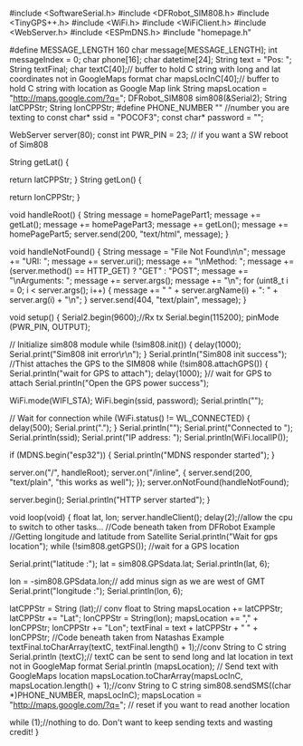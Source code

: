 #include <SoftwareSerial.h>
#include <DFRobot_SIM808.h>
#include <TinyGPS++.h>
#include <WiFi.h>
#include <WiFiClient.h>
#include <WebServer.h>
#include <ESPmDNS.h>
#include "homepage.h"

#define MESSAGE_LENGTH 160
char message[MESSAGE_LENGTH];
int messageIndex = 0;
char phone[16];
char datetime[24];
String text = "Pos: ";
String textFinal;
char textC[40];// buffer to hold C string with long and lat coordinates not in GoogleMaps format
char mapsLocInC[40];// buffer to hold C string with location as Google Map link
String mapsLocation = "http://maps.google.com/?q=";
DFRobot_SIM808 sim808(&Serial2);
String latCPPStr;
String lonCPPStr;
#define PHONE_NUMBER  "" //number you are texting to
const char* ssid = "POCOF3";
const char* password = "";

WebServer server(80);
const int PWR_PIN = 23; // if you want a SW reboot of Sim808

String getLat() {
  
  return latCPPStr;
}
String getLon() {
  
  return lonCPPStr;
}

void handleRoot() {
  String message = homePagePart1;
  message += getLat();
  message += homePagePart3;
  message += getLon();
  message += homePagePart5;
  server.send(200, "text/html", message);
}

void handleNotFound() {
  String message = "File Not Found\n\n";
  message += "URI: ";
  message += server.uri();
  message += "\nMethod: ";
  message += (server.method() == HTTP_GET) ? "GET" : "POST";
  message += "\nArguments: ";
  message += server.args();
  message += "\n";
  for (uint8_t i = 0; i < server.args(); i++) {
    message += " " + server.argName(i) + ": " + server.arg(i) + "\n";
  }
  server.send(404, "text/plain", message);
}

void setup() {
  Serial2.begin(9600);//Rx tx
  Serial.begin(115200);
  pinMode (PWR_PIN, OUTPUT);

  // Initialize sim808 module 
  while (!sim808.init()) {
    delay(1000);
    Serial.print("Sim808 init error\r\n");
  }
  Serial.println("Sim808 init success");
   //Thist attaches the GPS to the SIM808
  while (!sim808.attachGPS()) {
    Serial.println("wait for GPS to attach");
    delay(1000);
  }// wait for GPS to attach
  Serial.println("Open the GPS power success");

  WiFi.mode(WIFI_STA);
  WiFi.begin(ssid, password);
  Serial.println("");

  // Wait for connection
  while (WiFi.status() != WL_CONNECTED) {
    delay(500);
    Serial.print(".");
  }
  Serial.println("");
  Serial.print("Connected to ");
  Serial.println(ssid);
  Serial.print("IP address: ");
  Serial.println(WiFi.localIP());

  if (MDNS.begin("esp32")) {
    Serial.println("MDNS responder started");
  }

  server.on("/", handleRoot);
  server.on("/inline", []() {
    server.send(200, "text/plain", "this works as well");
  });
  server.onNotFound(handleNotFound);

  server.begin();
  Serial.println("HTTP server started");
}

void loop(void) {
  float lat, lon;
  server.handleClient();
  delay(2);//allow the cpu to switch to other tasks...
  //Code beneath taken from DFRobot Example
  //Getting longitude and latitude from Satellite
  Serial.println("Wait for gps location");
  while (!sim808.getGPS()); //wait for a GPS location

  Serial.print("latitude :");
  lat = sim808.GPSdata.lat;
  Serial.println(lat, 6);
  
  lon = -sim808.GPSdata.lon;// add minus sign as we are west of GMT
  Serial.print("longitude :");
  Serial.println(lon, 6);
  
  latCPPStr = String (lat);// conv float to String
  mapsLocation += latCPPStr;
  latCPPStr += "Lat";
  lonCPPStr = String(lon);
  mapsLocation += "," + lonCPPStr;
  lonCPPStr += "Lon";
  textFinal = text + latCPPStr + " " + lonCPPStr;
  //Code beneath taken from Natashas Example
  textFinal.toCharArray(textC, textFinal.length() + 1);//conv String to C string
  Serial.println (textC);// textC can be sent to send long and lat location in text not in GoogleMap format
  Serial.println (mapsLocation);
  //  Send text with GoogleMaps location
  mapsLocation.toCharArray(mapsLocInC, mapsLocation.length() + 1);//conv String to C string
  sim808.sendSMS((char *)PHONE_NUMBER, mapsLocInC);
  mapsLocation = "http://maps.google.com/?q="; // reset if you want to read another location

  while (1);//nothing to do. Don't want to keep sending texts and wasting credit!
}
